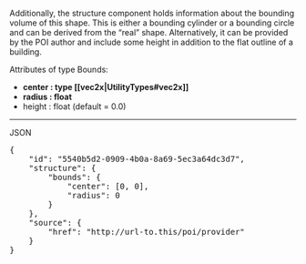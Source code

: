 Additionally, the structure component holds information about the bounding volume of this shape. This is either a bounding cylinder or a bounding circle and can be derived from the “real” shape. Alternatively, it can be provided by the POI author and include some height in addition to the flat outline of a building.

Attributes of type Bounds:
* **center : type [[vec2x|UtilityTypes#vec2x]]**
* **radius : float**
* height : float (default = 0.0)

***

JSON
<pre>
{
    "id": "5540b5d2-0909-4b0a-8a69-5ec3a64dc3d7",
    "structure": {
        "bounds": {
            "center": [0, 0],
            "radius": 0
        }
    },
    "source": {
        "href": "http://url-to.this/poi/provider"
    }
}
</pre>
